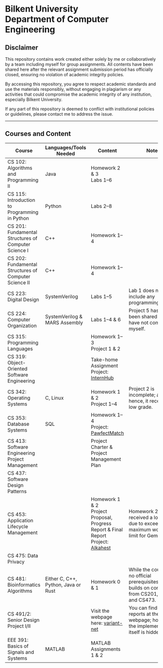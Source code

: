 # Bilkent University<br/>Department of Computer Engineering

## Disclaimer

This repository contains work created either solely by me or collaboratively by a team including myself for group assignments.
All contents have been shared here after the relevant assignment submission period has officially closed, ensuring no violation of academic integrity policies.

By accessing this repository, you agree to respect academic standards and use the materials responsibly, without engaging in plagiarism or any activities that could compromise the academic integrity of any institution, especially Bilkent University.

If any part of this repository is deemed to conflict with institutional policies or guidelines, please contact me to address the issue.

---

## Courses and Content

| **Course**                                             | **Languages/Tools Needed**          | **Content**                                                                                                                           | **Notes**                                                                                           |
|--------------------------------------------------------|-------------------------------------|---------------------------------------------------------------------------------------------------------------------------------------|-----------------------------------------------------------------------------------------------------|
| CS 102: Algorithms and Programming II                  | Java                                | Homework 2 & 3<br>Labs 1–6                                                                                                            |                                                                                                     |
| CS 115: Introduction to Programming in Python          | Python                              | Labs 2–8                                                                                                                              |                                                                                                     |
| CS 201: Fundamental Structures of Computer Science I   | C++                                 | Homework 1–4                                                                                                                          |                                                                                                     |
| CS 202: Fundamental Structures of Computer Science II  | C++                                 | Homework 1–4                                                                                                                          |                                                                                                     |
| CS 223: Digital Design                                 | SystemVerilog                       | Labs 1–5                                                                                                                              | Lab 1 does not include any programming/coding.                                                      |
| CS 224: Computer Organization                          | SystemVerilog & MARS Assembly       | Labs 1–4 & 6                                                                                                                          | Project 5 has not been shared as I have not completed it myself.                                    |
| CS 315: Programming Languages                          |                                     | Homework 1–3<br>Project 1 & 2                                                                                                         |                                                                                                     |
| CS 319: Object-Oriented Software Engineering           |                                     | Take-home Assignment<br>Project: [InternHub](https://github.com/Tuna-Onguner/InternHub)                                               |                                                                                                     |
| CS 342: Operating Systems                              | C, Linux                            | Homework 1 & 2<br>Project 1–4                                                                                                         | Project 2 is incomplete; and, hence, it received a low grade.                                       |
| CS 353: Database Systems                               | SQL                                 | Homework 1–4<br>Project: [PawfectMatch](https://github.com/Tuna-Onguner/PawfectMatch)                                                 |                                                                                                     |
| CS 413: Software Engineering Project Management        |                                     | Project Charter & Project Management Plan                                                                                             |                                                                                                     |
| CS 437: Software Design Patterns                       |                                     |                                                                                                                                       |                                                                                                     |
| CS 453: Application Lifecycle Management               |                                     | Homework 1 & 2<br>Project Proposal, Progress Report & Final Report<br>Project: [Alkahest](https://github.com/Tuna-Onguner/Alkahest)   | Homework 2 received a low grade due to exceeding the maximum word input limit for Gemini AI.        |
| CS 475: Data Privacy                                   |                                     |                                                                                                                                       |                                                                                                     |       
| CS 481: Bioinformatics Algorithms                      | Either C, C++, Python, Java or Rust | Homework 0 & 1                                                                                                                        | While the course has no official prerequisites, it builds on concepts from CS201, CS202, and CS473. |
| CS 491/2: Senior Design Project I/II                   |                                     | Visit the webpage here: [variant-net](https://variant-net.seniorprojects.bilkent.edu.tr)                                              | You can find the reports at the webpage; however, the implementation itself is hidden.              |
| EEE 391: Basics of Signals and Systems                 | MATLAB                              | MATLAB Assignments 1 & 2                                                                                                              |                                                                                                     |  
